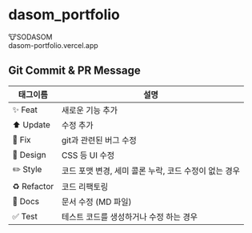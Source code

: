 # dasom_portfolio

🐮SODASOM <br />
dasom-portfolio.vercel.app

## Git Commit & PR Message

| 태그이름    | 설명                                                  |
| ----------- | ----------------------------------------------------- |
| ✨ Feat     | 새로운 기능 추가                                      |
| ⬆️ Update   | 수정 추가                                             |
| 🐛 Fix      | git과 관련된 버그 수정                                |
| 🎨 Design   | CSS 등 UI 수정                                        |
| ✏️ Style    | 코드 포맷 변경, 세미 콜론 누락, 코드 수정이 없는 경우 |
| ♻️ Refactor | 코드 리팩토링                                         |
| 📝 Docs     | 문서 수정 (MD 파일)                                   |
| ✅ Test     | 테스트 코드를 생성하거나 수정 하는 경우               |
